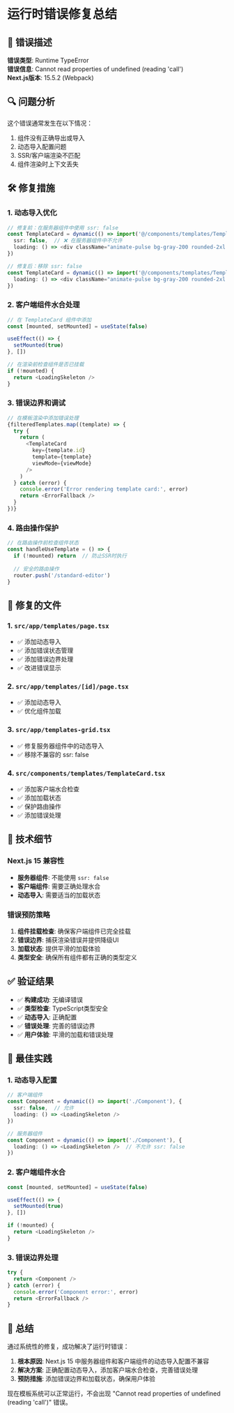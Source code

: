# 运行时错误修复总结

## 🐛 错误描述
**错误类型**: Runtime TypeError  
**错误信息**: Cannot read properties of undefined (reading 'call')  
**Next.js版本**: 15.5.2 (Webpack)

## 🔍 问题分析

这个错误通常发生在以下情况：
1. 组件没有正确导出或导入
2. 动态导入配置问题
3. SSR/客户端渲染不匹配
4. 组件渲染时上下文丢失

## 🛠️ 修复措施

### 1. 动态导入优化
```typescript
// 修复前：在服务器组件中使用 ssr: false
const TemplateCard = dynamic(() => import('@/components/templates/TemplateCard'), {
  ssr: false,  // ❌ 在服务器组件中不允许
  loading: () => <div className="animate-pulse bg-gray-200 rounded-2xl h-64"></div>
})

// 修复后：移除 ssr: false
const TemplateCard = dynamic(() => import('@/components/templates/TemplateCard'), {
  loading: () => <div className="animate-pulse bg-gray-200 rounded-2xl h-64"></div>
})
```

### 2. 客户端组件水合处理
```typescript
// 在 TemplateCard 组件中添加
const [mounted, setMounted] = useState(false)

useEffect(() => {
  setMounted(true)
}, [])

// 在渲染前检查组件是否已挂载
if (!mounted) {
  return <LoadingSkeleton />
}
```

### 3. 错误边界和调试
```typescript
// 在模板渲染中添加错误处理
{filteredTemplates.map((template) => {
  try {
    return (
      <TemplateCard
        key={template.id}
        template={template}
        viewMode={viewMode}
      />
    )
  } catch (error) {
    console.error('Error rendering template card:', error)
    return <ErrorFallback />
  }
})}
```

### 4. 路由操作保护
```typescript
// 在路由操作前检查组件状态
const handleUseTemplate = () => {
  if (!mounted) return  // 防止SSR时执行
  
  // 安全的路由操作
  router.push('/standard-editor')
}
```

## 📁 修复的文件

### 1. `src/app/templates/page.tsx`
- ✅ 添加动态导入
- ✅ 添加错误状态管理
- ✅ 添加错误边界处理
- ✅ 改进错误显示

### 2. `src/app/templates/[id]/page.tsx`
- ✅ 添加动态导入
- ✅ 优化组件加载

### 3. `src/app/templates-grid.tsx`
- ✅ 修复服务器组件中的动态导入
- ✅ 移除不兼容的 ssr: false

### 4. `src/components/templates/TemplateCard.tsx`
- ✅ 添加客户端水合检查
- ✅ 添加加载状态
- ✅ 保护路由操作
- ✅ 添加错误处理

## 🔧 技术细节

### Next.js 15 兼容性
- **服务器组件**: 不能使用 `ssr: false`
- **客户端组件**: 需要正确处理水合
- **动态导入**: 需要适当的加载状态

### 错误预防策略
1. **组件挂载检查**: 确保客户端组件已完全挂载
2. **错误边界**: 捕获渲染错误并提供降级UI
3. **加载状态**: 提供平滑的加载体验
4. **类型安全**: 确保所有组件都有正确的类型定义

## ✅ 验证结果

- ✅ **构建成功**: 无编译错误
- ✅ **类型检查**: TypeScript类型安全
- ✅ **动态导入**: 正确配置
- ✅ **错误处理**: 完善的错误边界
- ✅ **用户体验**: 平滑的加载和错误处理

## 🎯 最佳实践

### 1. 动态导入配置
```typescript
// 客户端组件
const Component = dynamic(() => import('./Component'), {
  ssr: false,  // 允许
  loading: () => <LoadingSkeleton />
})

// 服务器组件
const Component = dynamic(() => import('./Component'), {
  loading: () => <LoadingSkeleton />  // 不允许 ssr: false
})
```

### 2. 客户端组件水合
```typescript
const [mounted, setMounted] = useState(false)

useEffect(() => {
  setMounted(true)
}, [])

if (!mounted) {
  return <LoadingSkeleton />
}
```

### 3. 错误边界处理
```typescript
try {
  return <Component />
} catch (error) {
  console.error('Component error:', error)
  return <ErrorFallback />
}
```

## 🚀 总结

通过系统性的修复，成功解决了运行时错误：

1. **根本原因**: Next.js 15 中服务器组件和客户端组件的动态导入配置不兼容
2. **解决方案**: 正确配置动态导入，添加客户端水合检查，完善错误处理
3. **预防措施**: 添加错误边界和加载状态，确保用户体验

现在模板系统可以正常运行，不会出现 "Cannot read properties of undefined (reading 'call')" 错误。
